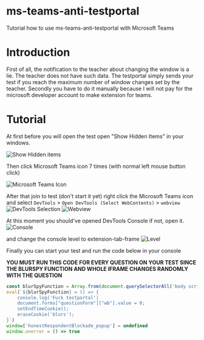 # ms-teams-anti-testportal
Tutorial how to use ms-teams-anti-testportal with Microsoft Teams

# Introduction
First of all, the notification to the teacher about changing the window is a lie. The teacher does not have such data. The testportal simply sends your test if you reach the maximum number of window changes set by the teacher. Secondly you have to do it manually because I will not pay for the microsoft developer account to make extension for teams.

# Tutorial

At first before you will open the test open "Show Hidden Items" in your windows.

![Show Hidden items](https://i.imgur.com/Q8GMKAk.png)

Then click Microsoft Teams icon 7 times (with normal left mouse button click)

![Microsoft Teams Icon](https://i.imgur.com/eX4OsFJ.png)

After that join to test (don't start it yet) right click the Microsoft Teams icon and select `DevTools` > `Open DevTools (Select WebContents)` > `webview`
![DevTools Selection](https://i.imgur.com/Bg0q11r.png)
![Webview](https://i.imgur.com/fpeHPrR.png)

At this moment you should've opened DevTools Console if not, open it.
![Console](https://i.imgur.com/J6Quxvk.png)

and change the console level to extension-tab-frame 
![Level](https://i.imgur.com/sgEilg4.png)

Finally you can start your test and run the code below in your console

**YOU MUST RUN THIS CODE FOR EVERY QUESTION ON YOUR TEST SINCE THE BLURSPY FUNCTION AND WHOLE IFRAME CHANGES RANDOMLY WITH THE QUESTION**
```js
const blurSpyFunction = Array.from(document.querySelectorAll('body script')).find(script => script.text.includes('var onBlurHandler = function () {')).text.trim().substring(4, 12)
eval(`${blurSpyFunction} = () => {
    console.log('Fuck testportal')
    document.forms["questionForm"]["wb"].value = 0;
    setEndTimeCookie();
    eraseCookie('blurs');
}`)
window['honestRespondentBlockade_popup'] = undefined
window.onerror = () => true
```
